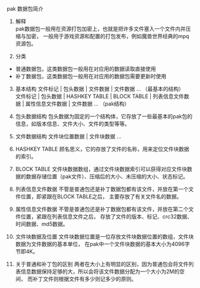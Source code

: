 pak 数据包简介

1. 解释  
   pak数据包一般用在资源打包加密上，也就是把许多文件塞入一个文件内并压缩与加密，
   一般用于游戏资源和配置的打包发布，例如魔兽世界经典的mpq资源包。

2. 分类
  - 普通数据包，这类数据包一般用在对应用的数据读取直接使用
  - 补丁数据包，这类数据包一般用在对应用的数据包需要更新时使用

3. 基本结构
  文件标记 | 包头数据 | 文件数据 | 文件数据 ... （最基本的结构）  
  文件标记 | 包头数据 | HASHKEY TABLE | BLOCK TABLE |  列表信息文件数据 | 属性信息文件数据 | 文件数据 ... （pak结构）

4. 包头数据结构
  包头数据为固定的一个结构体，它存放了一些最基本的pak包的信息，如版本信息、文件大小、文件的类型等等。

5. 文件数据结构
  文件块位置数据 | 文件块数据 ...

6. HASHKEY TABLE
  顾名思义，它的存放了文件的名称，用来定位文件块数据的索引。

7. BLOCK TABLE
  文件块数据数组，通过文件块数据索引可以获得对应文件块数据的数据存储位置（pak文件）、压缩后的大小、未压缩的大小、状态标记。

8. 列表信息文件数据
  不管是普通包还是补丁数据包都有该文件，并放在第一个文件位置，即紧跟在BLOCK TABLE之后，
  主要存放了有关文件名的数据。

9. 属性信息文件数据
  不管是普通包还是补丁数据包都有该文件，并放在第二个文件位置，紧跟在列表信息文件之后，
  存放了文件的版本、标记、crc32数据、时间数据、md5数据。

10. 文件块数据及位置
  文件块数据位置是一位存放文件块数据位置的数组，文件块数据为文件数据的基本单位，
  在pak中一个文件块数据的基本大小为4096字节即4K。

11. 关于普通和补丁包的区别
  两者在大小上有明显的区别，因为普通包会将文件列表信息数据保持足够的大，所以会将该文件数据分配为一个大小为2M的空间，
  而补丁文件则根据文件有多少则记多少的原则。
